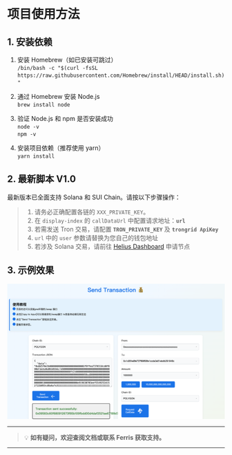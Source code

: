 # 项目使用方法

## 1. 安装依赖

1. 安装 Homebrew（如已安装可跳过）  
   `/bin/bash -c "$(curl -fsSL https://raw.githubusercontent.com/Homebrew/install/HEAD/install.sh)"`

2. 通过 Homebrew 安装 Node.js  
   `brew install node`

3. 验证 Node.js 和 npm 是否安装成功  
   `node -v`  
   `npm -v`

4. 安装项目依赖（推荐使用 yarn）  
   `yarn install`


## 2. 最新脚本 V1.0

最新版本已全面支持 Solana 和 SUI Chain。请按以下步骤操作： 


>  1. 请务必正确配置各链的 `XXX_PRIVATE_KEY`。
> 2. 在 `display-index` 的 `callDataUrl` 中配置请求地址：**`url`**
> 3. 若需发送 Tron 交易，请配置 **`TRON_PRIVATE_KEY`** 及 **`trongrid ApiKey`**
> 4. `url` 中的 `user` 参数请替换为您自己的钱包地址
> 5. 若涉及 Solana 交易，请前往 [Helius Dashboard](https://dashboard.helius.dev/) 申请节点

## 3. 示例效果

![image.png](image.png)

---
> 💡 **如有疑问，欢迎查阅文档或联系 Ferris 获取支持。**
--- 